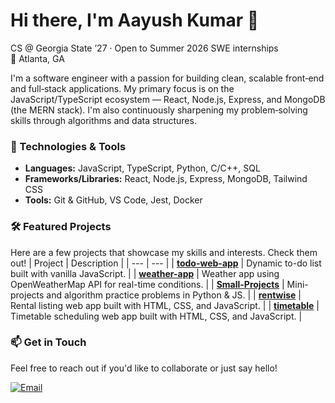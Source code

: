 # Hi there, I'm Aayush Kumar 👋

CS @ Georgia State ’27 · Open to Summer 2026 SWE internships  
📍 Atlanta, GA

I'm a software engineer with a passion for building clean, scalable front‑end and full‑stack applications. My primary focus is on the JavaScript/TypeScript ecosystem — React, Node.js, Express, and MongoDB (the MERN stack). I'm also continuously sharpening my problem‑solving skills through algorithms and data structures.

### 🔧 Technologies & Tools

- **Languages:** JavaScript, TypeScript, Python, C/C++, SQL  
- **Frameworks/Libraries:** React, Node.js, Express, MongoDB, Tailwind CSS  
- **Tools:** Git & GitHub, VS Code, Jest, Docker

### 🛠 Featured Projects

Here are a few projects that showcase my skills and interests. Check them out!
| Project | Description |
| --- | --- |
| [**todo-web-app**](https://github.com/zen-ash/todo-web-app) | Dynamic to-do list built with vanilla JavaScript. |
| [**weather-app**](https://github.com/zen-ash/weather-app) | Weather app using OpenWeatherMap API for real-time conditions. |
| [**Small-Projects**](https://github.com/zen-ash/Small-Projects) | Mini-projects and algorithm practice problems in Python & JS. |
| [**rentwise**](https://github.com/zen-ash/rentwise) | Rental listing web app built with HTML, CSS, and JavaScript. |
| [**timetable**](https://github.com/zen-ash/timetable) | Timetable scheduling web app built with HTML, CSS, and JavaScript. |

### 📫 Get in Touch

Feel free to reach out if you'd like to collaborate or just say hello!

[![Email](https://img.shields.io/badge/Email-aayushmeetsash@gmail.com-blue?style=flat&logo=gmail)](mailto:aayushmeetsash@gmail.com)

